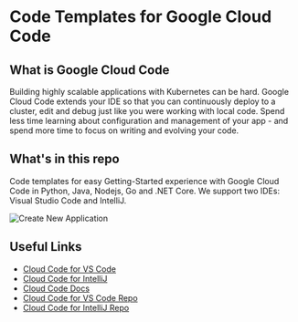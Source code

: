 # Code Templates for Google Cloud Code

## What is Google Cloud Code
Building highly scalable applications with Kubernetes can be hard.
Google Cloud Code extends your IDE so that you can continuously deploy to a cluster, edit and debug just like you were working with local code. 
Spend less time learning about configuration and management of your app - and spend more time to focus on writing and evolving your code.

## What's in this repo
Code templates for easy Getting-Started experience with Google Cloud Code in Python, Java, Nodejs, Go and .NET Core. 
We support two IDEs: Visual Studio Code and IntelliJ.

![Create New Application](https://cloud.google.com/code/docs/vscode/images/create-new-app.gif)

## Useful Links

* [Cloud Code for VS Code](https://marketplace.visualstudio.com/items?itemName=GoogleCloudTools.cloudcode)
* [Cloud Code for IntelliJ](https://plugins.jetbrains.com/plugin/8079-cloud-code)
* [Cloud Code Docs](https://cloud.google.com/code/docs/)
* [Cloud Code for VS Code Repo](https://github.com/GoogleCloudPlatform/cloud-code-vscode)
* [Cloud Code for IntelliJ Repo](https://github.com/GoogleCloudPlatform/cloud-code-intellij)
